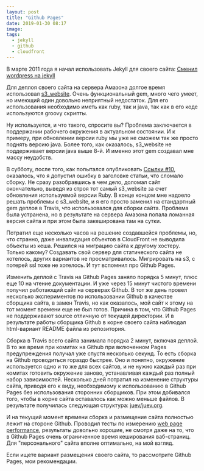 ```yaml
---
layout: post
title: "Github Pages"
date: 2019-01-30 08:17
image:
tags:
  - jekyll
  - github
  - cloudfront
---
```

В марте 2011 года я начал использовать Jekyll для своего сайта: [Сменил wordpress на jekyll](https://www.juev.org/2011/03/06/jekyll/)

Для деплоя своего сайта на сервера Амазона долгое время использовал [s3_website](https://github.com/laurilehmijoki/s3_website). Очень функциональный gem, много чего умеет, но имеющий один довольно неприятный недостаток. Для его использования необходимо иметь как ruby, так и java, так как в его коде используются groovy скрипты.

Ну используется, и что такого, спросите вы? Проблема заключается в поддержании рабочего окружения в актуальном состоянии. И к примеру, при обновлении версии ruby мы уже не сможем так же просто поднять версию java. Более того, как оказалось, s3_website не поддерживает версии java выше 8-й. И именно этот gem создавал мне массу неудобств.

В субботу, после того, как попытался опубликовать [Ссылки #10](https://www.juev.org/2019/01/26/weblinks-10/), оказалось, что я допустил ошибку в заголовке статьи, что сломало сборку. Не сразу разобравшись в чем дело, доломал сайт окончательно, выведя из строя тот самый s3_website за счет обновления используемой версии Ruby. В конце концом мне надоело решать проблемы с s3_website, и я его просто заменил на стандартный gem деплоя в Travis, что использовался для сборки сайта. Проблема была устранена, но в результате на сервера Амазона попала ломанная версия сайта и при этом была закеширована там на сутки.

Потратил еще несколько часов на решение создавшейся проблемы, но, что странно, даже инвалидация объектов в CloudFront не выводила объекты из кеша. Решился на миграцию сайта к другому хостеру. Только какому? Создавать свой сервер для статического сайта не хотелось, других вариантов не просматривалось. Мигрировать на s3, с потерей ssl тоже не хотелось. И тут вспомнил про Github Pages.

Изменить деплой с Travis на Github Pages заняло порядка 5 минут, плюс еще 10 на чтение документации. И уже через 15 минут чистого времени получил работающий сайт на серверах Github. В тот же день провел несколько экспериментов по использовании Github в качестве сборщика сайта, в замен Travis, но как оказалось, мой сайт к этому на тот момент времени еще не был готов. Причина в том, что Github Pages не поддерживают source отличную от текущей директории. И в результате работы сборщика Github в корне своего сайта наблюдал html-вариант README файла из репозитория.

Сборка в Travis всего сайта занимала порядка 2 минут, включая деплой. В то же время при комитах на Github при включенном Pages предупреждения получал уже спустя несколько секунд. То есть сборка на Github проводиться гораздо быстрее. Оно и понятно, окружение используется одно и то же для всех сайтов, и не нужно каждый раз при комитах готовить окружение заново, устанавливая каждый раз полный набор зависимостей. Несколько дней потратил на изменение структуры сайта, приводя его к виду, необходимому к использованию в Github Pages без использования сторонних сборщиков. При этом добивался того, чтобы в корне сайта оставалось как можно меньше файлов. В результате получилась следующая структура: [juev/juev.org](https://github.com/juev/juev.org/tree/464c4b804e5f4b644ac22107cbacd26511362bbf).

И на текущий момент времени сборка и размещение сайта полностью лежит на стороне Github. Проводил тесты по измерению [web page performance](https://www.webpagetest.org/result/190126_2G_82f9cdafc549d51a9536d03881d0a7d7/), результаты довольно хорошие, не смотря даже на то, что в Github Pages очень ограниченное время кеширования ваб-страниц. Для "персонального" сайта вполне оптимально, на мой взгляд.

Если ищете вариант размещения своего сайта, то рассмотрите Github Pages, мои рекомендации.
